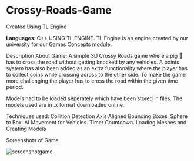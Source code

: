 # Crossy-Roads-Game
Created Using TL Engine

**Languages**: C++ USING TL ENGINE.
TL Engine is an engine created by our university for our Games Concepts module.

Description About Game:
A simple 3D Crossy Roads game where a pig :pig: has to cross the road without getting knocked by any vehicles. A points system has also been added as an extra functionality where the player has to collect coins while crossing across to the other side. To make the game more challenging the player has to cross the road within the given time period.

Models had to be loaded seperately which have been stored in files. The models used are in .x format downloaded online.

Techniques used: 
Collition Detection Axis Aligned Bounding Boxes, Sphere to Box.
AI Movement for Vehicles.
Timer Countdown.
Loading Meshes and Creating Models

Screenshots of Game


![screenshotgame](https://user-images.githubusercontent.com/36261653/47907419-3a178e00-deb1-11e8-9449-fa877e6df034.png)



